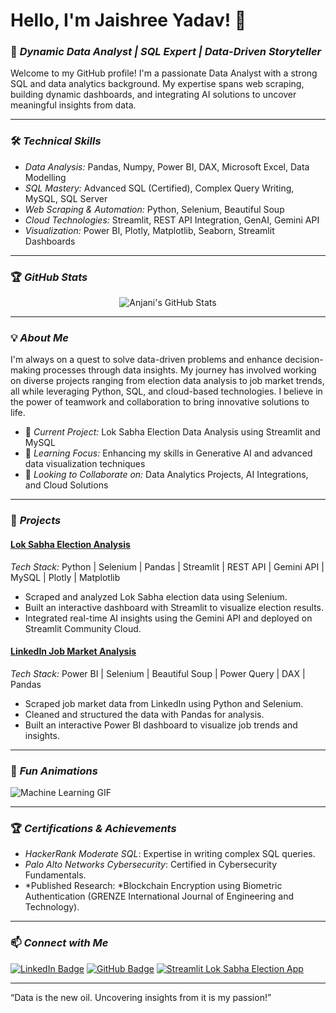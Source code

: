 # Hello, I'm Jaishree Yadav! 👋

### 🚀 *Dynamic Data Analyst | SQL Expert | Data-Driven Storyteller*

Welcome to my GitHub profile! I'm a passionate Data Analyst with a strong SQL and data analytics background. My expertise spans web scraping, building dynamic dashboards, and integrating AI solutions to uncover meaningful insights from data.

---

### 🛠 *Technical Skills*

- *Data Analysis:* Pandas, Numpy, Power BI, DAX, Microsoft Excel, Data Modelling
- *SQL Mastery:* Advanced SQL (Certified), Complex Query Writing, MySQL, SQL Server
- *Web Scraping & Automation:* Python, Selenium, Beautiful Soup
- *Cloud Technologies:* Streamlit, REST API Integration, GenAI, Gemini API
- *Visualization:* Power BI, Plotly, Matplotlib, Seaborn, Streamlit Dashboards

---

### 🏆 *GitHub Stats*

<div align="center">
  
  ![Anjani's GitHub Stats](https://github-readme-stats.vercel.app/api?username=Jayadavv&show_icons=true&theme=radical)



</div>

---

### 💡 *About Me*

I'm always on a quest to solve data-driven problems and enhance decision-making processes through data insights. My journey has involved working on diverse projects ranging from election data analysis to job market trends, all while leveraging Python, SQL, and cloud-based technologies. I believe in the power of teamwork and collaboration to bring innovative solutions to life.

- 🔭 *Current Project:* Lok Sabha Election Data Analysis using Streamlit and MySQL
- 🌱 *Learning Focus:* Enhancing my skills in Generative AI and advanced data visualization techniques
- 👯 *Looking to Collaborate on:* Data Analytics Projects, AI Integrations, and Cloud Solutions

---

### 🌟 *Projects*

#### [Lok Sabha Election Analysis](https://github.com/anjanicoder/Lok-Sabha-Election-Analysis)
*Tech Stack:* Python | Selenium | Pandas | Streamlit | REST API | Gemini API | MySQL | Plotly | Matplotlib

- Scraped and analyzed Lok Sabha election data using Selenium.
- Built an interactive dashboard with Streamlit to visualize election results.
- Integrated real-time AI insights using the Gemini API and deployed on Streamlit Community Cloud.

#### [LinkedIn Job Market Analysis](https://github.com/anjanicoder/JobDashboard)
*Tech Stack:* Power BI | Selenium | Beautiful Soup | Power Query | DAX | Pandas

- Scraped job market data from LinkedIn using Python and Selenium.
- Cleaned and structured the data with Pandas for analysis.
- Built an interactive Power BI dashboard to visualize job trends and insights.

---

### 🎉 *Fun Animations*

![Machine Learning GIF](https://digitalcreativemind.com/wp-content/uploads/2021/06/Analytics_amp_Data_Science.gif)



---

### 🏆 *Certifications & Achievements*

- *HackerRank Moderate SQL*: Expertise in writing complex SQL queries.
- *Palo Alto Networks Cybersecurity*: Certified in Cybersecurity Fundamentals.
- *Published Research: *Blockchain Encryption using Biometric Authentication (GRENZE International Journal of Engineering and Technology).

---


### 📫 *Connect with Me*

[![LinkedIn Badge](https://img.shields.io/badge/-Jaishree%20Yadav-blue?style=flat-square&logo=Linkedin&logoColor=white&link=https://www.linkedin.com/in/Jaishree-Yadav)](https://www.linkedin.com/in/jaishree-yadav)
[![GitHub Badge](https://img.shields.io/badge/-Jayadavv-333?style=flat-square&logo=github&logoColor=white&link=https://github.com/Jayadavv)](https://github.com/Jayadavv)
[![Streamlit Lok Sabha Election App](https://img.shields.io/badge/Streamlit-App-green?style=flat-square&link=https://lok-sabha-election-analysis.streamlit.app/)](https://lok-sabha-election-analysis.streamlit.app/)

---

“Data is the new oil. Uncovering insights from it is my passion!”
